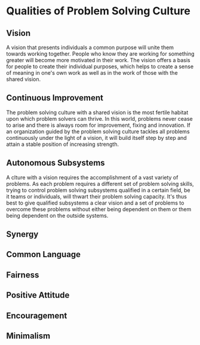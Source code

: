 # Qualities of Problem Solving Culture

## Vision
A vision that presents individuals a common purpose will unite them towards working together. People who know they are working for something greater will become more motivated in their work. The vision offers a basis for people to create their individual purposes, which helps to create a sense of meaning in one's own work as well as in the work of those with the shared vision.

## Continuous Improvement
The problem solving culture with a shared vision is the most fertile habitat upon which problem solvers can thrive. In this world, problems never cease to arise and there is always room for improvement, fixing and innovation. If an organization guided by the problem solving culture tackles all problems continuously under the light of a vision, it will build itself step by step and attain a stable position of increasing strength. 

## Autonomous Subsystems
A clture with a vision requires the accomplishment of a vast variety of problems. As each problem requires a different set of problem solving skills, trying to control problem solving subsystems qualified in a certain field, be it teams or individuals, will thwart their problem solving capacity. It's thus best to give qualified subsystems a clear vision and a set of problems to overcome these problems without either being dependent on them or them being dependent on the outside systems.

## Synergy
## Common Language
## Fairness
## Positive Attitude
## Encouragement
## Minimalism
